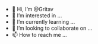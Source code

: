 - 👋 Hi, I’m @Gritav
- 👀 I’m interested in ...
- 🌱 I’m currently learning ...
- 💞️ I’m looking to collaborate on ...
- 📫 How to reach me ...

<!---
Gritav/Gritav is a ✨ special ✨ repository because its `README.md` (this file) appears on your GitHub profile.
You can click the Preview link to take a look at your changes.
--->
